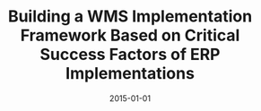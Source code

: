 ---
abstract: ''
authors:
- Alexandra Steiner
date: '2015-01-01'
featured: false
links:
- name: Publik
  url: https://publik.tuwien.ac.at/showentry.php?ID=246619&lang=2
publication_types:
- '7'
publishDate: '2015-01-01'
title: Building a WMS Implementation Framework Based on Critical Success Factors of
  ERP Implementations
url_pdf: ''
---